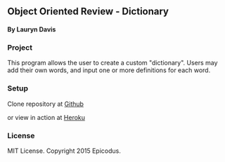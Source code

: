 ## Object Oriented Review - Dictionary
#### By Lauryn Davis

### Project
This program allows the user to create a custom "dictionary". Users may add their own words, and input one or more definitions for each word.
### Setup

Clone repository at [Github](https://github.com/lryndavis/dictionary_code_review)

or view in action at [Heroku](https://evening-badlands-7049.herokuapp.com)

### License
MIT License. Copyright 2015 Epicodus.

